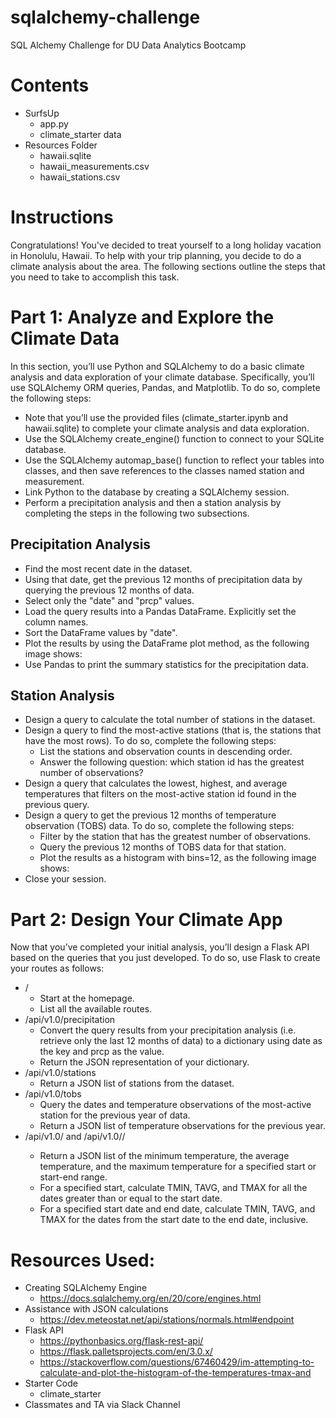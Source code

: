 # sqlalchemy-challenge
SQL Alchemy Challenge for DU Data Analytics Bootcamp

# Contents
* SurfsUp
  * app.py
  * climate_starter data
* Resources Folder
    * hawaii.sqlite
    * hawaii_measurements.csv
    * hawaii_stations.csv

# Instructions
Congratulations! You've decided to treat yourself to a long holiday vacation in Honolulu, Hawaii. To help with your trip planning, you decide to do a climate analysis about the area. The following sections outline the steps that you need to take to accomplish this task.

# Part 1: Analyze and Explore the Climate Data
In this section, you’ll use Python and SQLAlchemy to do a basic climate analysis and data exploration of your climate database. Specifically, you’ll use SQLAlchemy ORM queries, Pandas, and Matplotlib. To do so, complete the following steps:
* Note that you’ll use the provided files (climate_starter.ipynb and hawaii.sqlite) to complete your climate analysis and data exploration.
* Use the SQLAlchemy create_engine() function to connect to your SQLite database.
* Use the SQLAlchemy automap_base() function to reflect your tables into classes, and then save references to the classes named station and measurement.
* Link Python to the database by creating a SQLAlchemy session.
* Perform a precipitation analysis and then a station analysis by completing the steps in the following two subsections.

## Precipitation Analysis
* Find the most recent date in the dataset.
* Using that date, get the previous 12 months of precipitation data by querying the previous 12 months of data.
* Select only the "date" and "prcp" values.
* Load the query results into a Pandas DataFrame. Explicitly set the column names.
* Sort the DataFrame values by "date".
* Plot the results by using the DataFrame plot method, as the following image shows:
* Use Pandas to print the summary statistics for the precipitation data.

## Station Analysis
* Design a query to calculate the total number of stations in the dataset.
* Design a query to find the most-active stations (that is, the stations that have the most rows). To do so, complete the following steps:
  * List the stations and observation counts in descending order.
  * Answer the following question: which station id has the greatest number of observations?
* Design a query that calculates the lowest, highest, and average temperatures that filters on the most-active station id found in the previous query.
* Design a query to get the previous 12 months of temperature observation (TOBS) data. To do so, complete the following steps:
  * Filter by the station that has the greatest number of observations.
  * Query the previous 12 months of TOBS data for that station.
  * Plot the results as a histogram with bins=12, as the following image shows:
* Close your session.

# Part 2: Design Your Climate App
Now that you’ve completed your initial analysis, you’ll design a Flask API based on the queries that you just developed. To do so, use Flask to create your routes as follows:
* /
  * Start at the homepage.
  * List all the available routes.
* /api/v1.0/precipitation
  * Convert the query results from your precipitation analysis (i.e. retrieve only the last 12 months of data) to a dictionary using date as the key and prcp as the value.
  * Return the JSON representation of your dictionary.
* /api/v1.0/stations
  * Return a JSON list of stations from the dataset.
* /api/v1.0/tobs
  * Query the dates and temperature observations of the most-active station for the previous year of data.
  * Return a JSON list of temperature observations for the previous year.
* /api/v1.0/<start> and /api/v1.0/<start>/<end>
  * Return a JSON list of the minimum temperature, the average temperature, and the maximum temperature for a specified start or start-end range.
  * For a specified start, calculate TMIN, TAVG, and TMAX for all the dates greater than or equal to the start date.
  * For a specified start date and end date, calculate TMIN, TAVG, and TMAX for the dates from the start date to the end date, inclusive.
 
# Resources Used:
* Creating SQLAlchemy Engine
  * https://docs.sqlalchemy.org/en/20/core/engines.html
* Assistance with JSON calculations
  * https://dev.meteostat.net/api/stations/normals.html#endpoint
* Flask API
  * https://pythonbasics.org/flask-rest-api/
  * https://flask.palletsprojects.com/en/3.0.x/
  * https://stackoverflow.com/questions/67460429/im-attempting-to-calculate-and-plot-the-histogram-of-the-temperatures-tmax-and
* Starter Code
  * climate_starter
* Classmates and TA via Slack Channel



